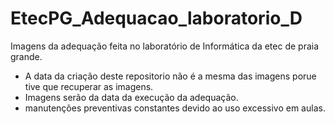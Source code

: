 # EtecPG_Adequacao_laboratorio_D
Imagens da adequação feita no laboratório de Informática da etec de praia grande.
* A data da criação deste repositorio não é a mesma das imagens porue tive que recuperar as imagens.
* Imagens serão da data da execução da adequação.
* manutenções preventivas constantes devido ao uso excessivo em aulas.
